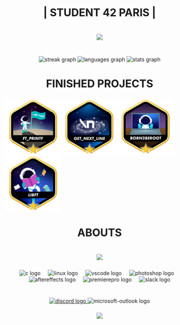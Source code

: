 <br clear="both">

<h1 align="center">| STUDENT 42 PARIS | </h1>

###

<br clear="both">

<div align="center">
  <img height="450" src="https://i.pinimg.com/originals/c1/fc/9d/c1fc9d7f6ae08d56f2b84e81799790a5.gif"  />
</div>

###

<br clear="both">

<div align="center">
  <img src="https://streak-stats.demolab.com?user=kurama77190&locale=fr&mode=daily&theme=gruvbox_light&hide_border=false&border_radius=2" height="150" alt="streak graph"  />
  <img src="https://github-readme-stats.vercel.app/api/top-langs?username=kurama77190&locale=fr&hide_title=false&layout=compact&card_width=320&langs_count=5&theme=gruvbox_light&hide_border=false" height="150" alt="languages graph"  />
  <img src="https://github-readme-stats.vercel.app/api?username=kurama77190&hide_title=false&hide_rank=false&show_icons=true&include_all_commits=true&count_private=true&disable_animations=false&theme=gruvbox_light&locale=fr&hide_border=false" height="150" alt="stats graph"  />
</div>

###

<h1 align="center">FINISHED PROJECTS</h1>

###
</a>
<a  href="https://github.com/Kurama77190/PRINTF" >
<img align="left" height="150" src="https://raw.githubusercontent.com/Kurama77190/Badge/main/42_badges/ft_printfm.png" title="printf: 100/100" />
</a>

###
</a>
<a  href="https://github.com/Kurama77190/GET_NEXT_LINE" >
<img align="left" height="150" src="https://raw.githubusercontent.com/Kurama77190/Badge/main/42_badges/get_next_linem.png" title="get_next_line: 125/100" />
</a>

###
</a>
<a  href="https://github.com/Kurama77190" >
<img align="left" height="150" src="https://raw.githubusercontent.com/Kurama77190/Badge/main/42_badges/born2berootm.png" title="Born2Beroot: 125/100" />
</a>

###
</a>
<a  href="https://github.com/Kurama77190/LIBFT" >
<img align="left" height="150" src="https://raw.githubusercontent.com/Kurama77190/Badge/main/42_badges/libftm.png" title="libft: 125/100" />
</a>

###

<br clear="both">

<h1 align="center">ABOUTS</h1>

###

<br clear="both">

<div align="center">
  <img height="225" src="https://badge.mediaplus.ma/greenbinary/sben-tay?1337Badge=off&UM6P=off"  />
</div>

###

<div align="center">
  <img src="https://cdn.jsdelivr.net/gh/devicons/devicon/icons/c/c-original.svg" height="30" alt="c logo"  />
  <img width="12" />
  <img src="https://cdn.jsdelivr.net/gh/devicons/devicon/icons/linux/linux-original.svg" height="30" alt="linux logo"  />
  <img width="12" />
  <img src="https://cdn.jsdelivr.net/gh/devicons/devicon/icons/vscode/vscode-original.svg" height="30" alt="vscode logo"  />
  <img width="12" />
  <img src="https://cdn.jsdelivr.net/gh/devicons/devicon/icons/photoshop/photoshop-plain.svg" height="30" alt="photoshop logo"  />
  <img width="12" />
  <img src="https://cdn.jsdelivr.net/gh/devicons/devicon/icons/aftereffects/aftereffects-original.svg" height="30" alt="aftereffects logo"  />
  <img width="12" />
  <img src="https://cdn.jsdelivr.net/gh/devicons/devicon/icons/premierepro/premierepro-plain.svg" height="30" alt="premierepro logo"  />
  <img width="12" />
  <img src="https://cdn.jsdelivr.net/gh/devicons/devicon/icons/slack/slack-original.svg" height="30" alt="slack logo"  />
</div>

###

<br clear="both">

<div align="center">
  <a href="samy77190" target="_blank">
    <img src="https://img.shields.io/static/v1?message=Discord&logo=discord&label=&color=7289DA&logoColor=white&labelColor=&style=for-the-badge" height="35" alt="discord logo"  />
  </a>
  <img src="https://img.shields.io/static/v1?message=Outlook&logo=microsoft-outlook&label=&color=0078D4&logoColor=white&labelColor=&style=for-the-badge" height="35" alt="microsoft-outlook logo"  />
</div>

###

<div align="center">
  <img src="https://profile-counter.glitch.me/kurama77190/count.svg?"  />
</div>

###
